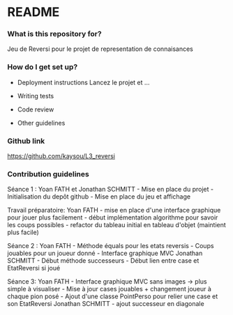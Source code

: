 # README #

### What is this repository for? ###

Jeu de Reversi pour le projet de representation de connaisances

### How do I get set up? ###

* Deployment instructions
Lancez le projet et ... 

* Writing tests
* Code review
* Other guidelines

### Github link ###

https://github.com/kaysou/L3_reversi

### Contribution guidelines ###
Séance 1 :
	Yoan FATH et Jonathan SCHMITT
	- Mise en place du projet
	- Initialisation du depôt github
	- Mise en place du jeu et affichage
	
Travail préparatoire:
	Yoan FATH
	- mise en place d'une interface graphique pour jouer plus facilement
	- début implémentation algorithme pour savoir les coups possibles
	- refactor du tableau initial en tableau d'objet (maintient plus facile)
	
	
Séance 2 :
	Yoan FATH
	- Méthode équals pour les etats reversis
	- Coups jouables pour un joueur donné
	- Interface graphique MVC 
	Jonathan SCHMITT
	- Début méthode successeurs
	- Début lien entre case et EtatReversi si joué

Séance 3:
	Yoan FATH
	- Interface graphique MVC sans images -> plus simple à visualiser
	- Mise à jour cases jouables + changement joueur à chaque pion posé
	- Ajout d'une classe PointPerso pour relier une case et son EtatReversi
	Jonathan SCHMITT
	- ajout successeur en diagonale
	
	
	


